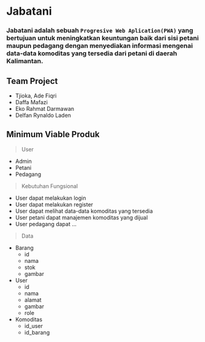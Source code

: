 # Jabatani
 ### Jabatani adalah sebuah `Progresive Web Aplication(PWA)` yang bertujuan untuk meningkatkan keuntungan baik dari sisi petani maupun pedagang dengan menyediakan informasi mengenai data-data komoditas yang tersedia dari petani di daerah Kalimantan.

 ## Team Project
 - Tjioka, Ade Fiqri
 - Daffa Mafazi
 - Eko Rahmat Darmawan
 - Delfan Rynaldo Laden

 ## Minimum Viable Produk
 > User
 - Admin
 - Petani
 - Pedagang

 > Kebutuhan Fungsional
- User dapat melakukan login
- User dapat melakukan register
- User dapat melihat data-data komoditas yang tersedia
- User petani dapat manajemen komoditas yang dijual
- User pedagang dapat ...

> Data
+ Barang
    - id
    - nama
    - stok
    - gambar
+ User
    - id
    - nama
    - alamat
    - gambar
    - role
+ Komoditas
    - id_user
    - id_barang